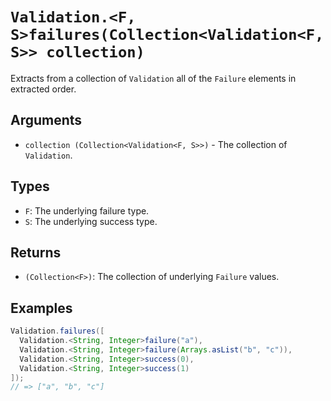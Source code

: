 # `Validation.<F, S>failures(Collection<Validation<F, S>> collection)`

Extracts from a collection of `Validation` all of the `Failure` elements in extracted order.

## Arguments

* `collection (Collection<Validation<F, S>>)` - The collection of `Validation`.

## Types

* `F`: The underlying failure type.
* `S`: The underlying success type.

## Returns

* `(Collection<F>)`: The collection of underlying `Failure` values.

## Examples

```java
Validation.failures([
  Validation.<String, Integer>failure("a"),
  Validation.<String, Integer>failure(Arrays.asList("b", "c")),
  Validation.<String, Integer>success(0),
  Validation.<String, Integer>success(1)
]);
// => ["a", "b", "c"]
```
